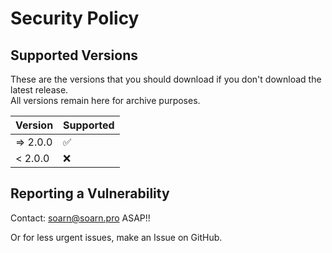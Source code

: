 # Security Policy

## Supported Versions

These are the versions that you should download if you don't download the latest release.  
All versions remain here for archive purposes.

| Version | Supported          |
| ------- | ------------------ |
| => 2.0.0  | :white_check_mark: |
| < 2.0.0 | :x:                |

## Reporting a Vulnerability

Contact: soarn@soarn.pro ASAP!!

Or for less urgent issues, make an Issue on GitHub.
